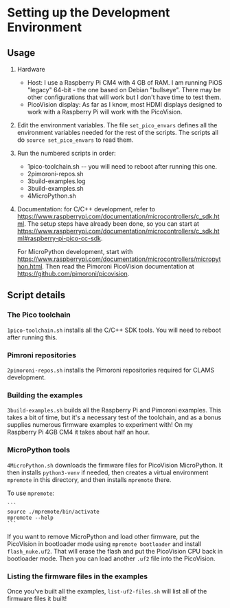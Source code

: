 # Setting up the Development Environment

## Usage
1. Hardware
    - Host: I use a Raspberry Pi CM4 with 4 GB of RAM. I am running
PiOS "legacy" 64-bit - the one based on Debian "bullseye". There may be
other configurations that will work but I don't have time to test
them.
    - PicoVision display: As far as I know, most HDMI displays
designed to work with a Raspberry Pi will work with the PicoVision.

2. Edit the environment variables. The file `set_pico_envars` defines
all the environment variables needed for the rest of the scripts.
The scripts all do `source set_pico_envars` to read them.

3. Run the numbered scripts in order:
    - 1pico-toolchain.sh -- you will need to reboot after running this one.
    - 2pimoroni-repos.sh
    - 3build-examples.log
    - 3build-examples.sh
    - 4MicroPython.sh

4. Documentation: for C/C++ development, refer to
<https://www.raspberrypi.com/documentation/microcontrollers/c_sdk.html>. The
setup steps have already been done, so you can start at
<https://www.raspberrypi.com/documentation/microcontrollers/c_sdk.html#raspberry-pi-pico-cc-sdk>.

    For MicroPython development, start with
    <https://www.raspberrypi.com/documentation/microcontrollers/micropython.html>.
    Then read the Pimoroni PicoVision documentation at
    <https://github.com/pimoroni/picovision>.

## Script details

### The Pico toolchain
`1pico-toolchain.sh` installs all the C/C++ SDK tools. You will need to reboot
after running this.

### Pimroni repositories
`2pimoroni-repos.sh` installs the Pimoroni repositories required for CLAMS
development.

### Building the examples
`3build-examples.sh` builds all the Raspberry Pi and Pimoroni examples. This
takes a bit of time, but it's a necessary test of the toolchain, and as a
bonus supplies numerous firmware examples to experiment with! On my Raspberry
Pi 4GB CM4 it takes about half an hour.

### MicroPython tools
`4MicroPython.sh` downloads the firmware files for PicoVision MicroPython.
It then installs `python3-venv` if needed, then creates a virtual environment
`mpremote` in this directory, and then installs `mpremote` there.

To use `mpremote`:

    ```
    source ./mpremote/bin/activate
    mpremote --help
    ```

If you want to remove MicroPython and load other firmware, put the PicoVision
in bootloader mode using `mpremote bootloader` and install `flash_nuke.uf2`.
That will erase the flash and put the PicoVision CPU back in bootloader mode.
Then you can load another `.uf2` file into the PicoVision.

### Listing the firmware files in the examples
Once you've built all the examples, `list-uf2-files.sh` will list all of
the firmware files it built!
